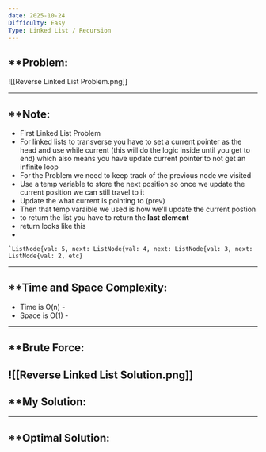 ```yaml
---
date: 2025-10-24
Difficulty: Easy
Type: Linked List / Recursion
---
```


## **Problem: 

![[Reverse Linked List Problem.png]]

---
## **Note: 
- First Linked List Problem 
- For linked lists to transverse you have to set a current pointer as the head and use while current (this will do the logic inside until you get to end) which also means you have update current pointer to not get an infinite loop 
- For the Problem we need to keep track of the previous node we visited 
- Use a temp variable to store the next position so once we update the current position we can still travel to it
- Update the what current is pointing to (prev) 
- Then that temp varaible we used is how we'll update the current postion 
- to return the list you have to return the **last element** 
- return looks like this 
- 
``` shell 
`ListNode{val: 5, next: ListNode{val: 4, next: ListNode{val: 3, next: ListNode{val: 2, etc}
```
---

## **Time and Space Complexity: 
- Time is O(n) - 
- Space is O(1) -

--- 

## **Brute Force: 

![[Reverse Linked List Solution.png]]
---
## **My Solution: 




---
## **Optimal Solution: 

